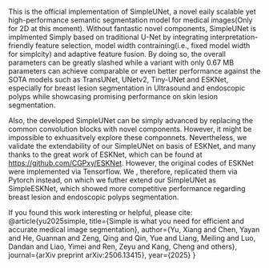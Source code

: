 This is the official implementation of SimpleUNet, a novel eaily scalable yet high-performance semantic segmentation model for medical images(Only for 2D at this moment). Without fantastic novel components, SimpleUNet is implmented Simply based on traditional U-Net by integrating interpretation-friendly feature selection, model width contraining(i.e., fixed model width for simplcity) and adaptive feature fusion. By doing so, the overall parameters can be greatly slashed while a variant with only 0.67 MB parameters can achieve comparable or even better performance against the SOTA models such as TransUNet, UNetv2, Tiny-UNet and ESKNet, especially for breast lesion segmentation in Ultrasound and endoscopic polyps while showcasing promising performance on skin lesion segmentation.

Also, the developed SimpleUNet can be simply advanced by replacing the common convolution blocks with novel components. However, it might be impossible to exhuasitvely explore these componnets. Nevertheless, we validate the extendability of our SimpleUNet on basis of ESKNet, and many thanks to the great work of ESKNet,  which can be found at https://github.com/CGPxy/ESKNet. However, the original codes of ESKNet were implemented via Tensorflow. We , therefore, replicated them via Pytorch instead, on which we futher extend our SimpleUNet as SimpleESKNet, which showed more competitive performance regarding breast lesion and endoscopic polyps segmentation. 

If you found this work interesting or helpful, please cite:
@article{yu2025simple,
  title={Simple is what you need for efficient and accurate medical image segmentation},
  author={Yu, Xiang and Chen, Yayan and He, Guannan and Zeng, Qing and Qin, Yue and Liang, Meiling and Luo, Dandan and Liao, Yimei and Ren, Zeyu and Kang, Cheng and others},
  journal={arXiv preprint arXiv:2506.13415},
  year={2025}
}
